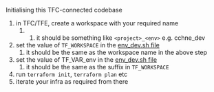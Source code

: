 Initialising this TFC-connected codebase

1. in TFC/TFE, create a workspace with your required name
    1.    1. it should be something like `<project>_<env>` e.g. cchne_dev
1. set the value of `TF_WORKSPACE` in the [env_dev.sh file](./env-dev.sh)
    1. it should be the same as the workspace name in the above step
1. set the value of TF_VAR_env in the [env_dev.sh file](./env-dev.sh)
    1. it should be the same as the <env> suffix in `TF_WORKSPACE`
1. run `terraform init`, `terraform plan` etc
1. iterate your infra as required from there